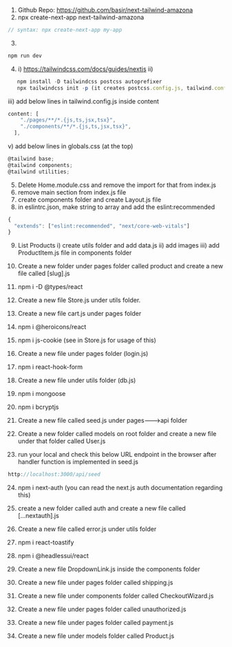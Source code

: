 1. Github Repo: https://github.com/basir/next-tailwind-amazona
2. npx create-next-app next-tailwind-amazona

```js
// syntax: npx create-next-app my-app
```

3.

```js
npm run dev
```

4. i) https://tailwindcss.com/docs/guides/nextjs
   ii)

```js
   npm install -D tailwindcss postcss autoprefixer
   npx tailwindcss init -p (it creates postcss.config.js, tailwind.config.js)
```

iii) add below lines in tailwind.config.js inside content

```js
content: [
    "./pages/**/*.{js,ts,jsx,tsx}",
    "./components/**/*.{js,ts,jsx,tsx}",
  ],
```

v) add below lines in globals.css (at the top)

```js
@tailwind base;
@tailwind components;
@tailwind utilities;
```

5. Delete Home.module.css and remove the import for that from index.js
6. remove main section from index.js file
7. create components folder and create Layout.js file
8. in eslintrc.json, make string to array and add the eslint:recommended

```js
{
  "extends": ["eslint:recommended", "next/core-web-vitals"]
}

```

9. List Products
   i) create utils folder and add data.js
   ii) add images
   iii) add ProductItem.js file in components folder

10. Create a new folder under pages folder called product and create a new file called [slug].js

11. npm i -D @types/react

12. Create a new file Store.js under utils folder.

13. Create a new file cart.js under pages folder

14. npm i @heroicons/react

15. npm i js-cookie (see in Store.js for usage of this)

16. Create a new file under pages folder (login.js)

17. npm i react-hook-form

18. Create a new file under utils folder (db.js)

19. npm i mongoose

20. npm i bcryptjs

21. Create a new file called seed.js under pages--->api folder

22. Create a new folder called models on root folder and create a new file under that folder called User.js

23. run your local and check this below URL endpoint in the browser after handler function is implemented in seed.js

```js
http://localhost:3000/api/seed
```

24. npm i next-auth (you can read the next.js auth documentation regarding this)

25. create a new folder called auth and create a new file called [...nextauth].js

26. Create a new file called error.js under utils folder

27. npm i react-toastify

28. npm i @headlessui/react

29. Create a new file DropdownLink.js inside the components folder

30. Create a new file under pages folder called shipping.js

31. Create a new file under components folder called CheckoutWizard.js

32. Create a new file under pages folder called unauthorized.js

33. Create a new file under pages folder called payment.js

34. Create a new file under models folder called Product.js